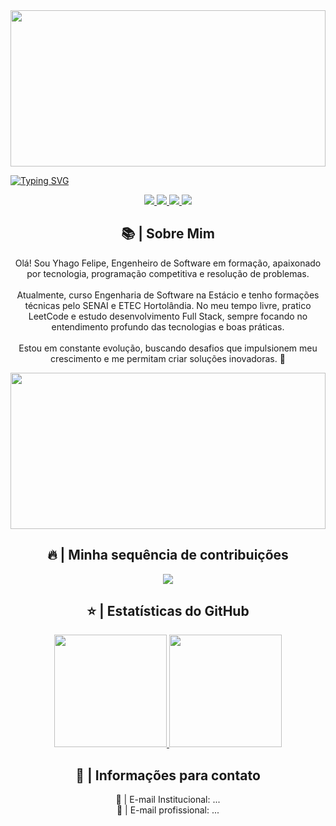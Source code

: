 <img width="100%" height="250" src="https://4linux.com.br/wp-content/uploads/2020/08/o-que-e-monitoramento.jpg"/>

[![Typing SVG](https://readme-typing-svg.herokuapp.com/?color=36a81d&size=35&center=true&vCenter=true&width=1000&lines=Olá,+prazer,+me+chamo+Yhago+Felipe!+Formado+no+curso+Técnico+Informática+Desenvolvimento+Software+e+curso+Engenharia+de+Software;Seja+bem+vindo+ao+meu+GitHub!+(ツ)%29)](https://git.io/typing-svg)

<p align="center">
  <a href="https://www.linkedin.com/in/yhagofelipe/">
    <img src="https://img.shields.io/badge/LinkedIn-0077B5?style=for-the-badge&logo=linkedin&logoColor=white"/>
  </a>
  <a href="https://www.instagram.com/yyhago_/">
    <img src="https://img.shields.io/badge/Instagram-E4405F?style=for-the-badge&logo=instagram&logoColor=white"/>
  </a>
  <a href="https://discord.gg/#">
    <img src="https://img.shields.io/badge/Discord-7289DA?style=for-the-badge&logo=discord&logoColor=white"/>
  </a>
  <a href="https://leetcode.com/u/yyhago/">
    <img src="https://img.shields.io/badge/LeetCode-FFA116?style=for-the-badge&logo=leetcode&logoColor=white"/>
  </a>
</p>

<h2 align="center">📚 | Sobre Mim</h2>
<p align="center">
Olá! Sou Yhago Felipe, Engenheiro de Software em formação, apaixonado por tecnologia, programação competitiva e resolução de problemas.
<br><br>
Atualmente, curso Engenharia de Software na Estácio e tenho formações técnicas pelo SENAI e ETEC Hortolândia. No meu tempo livre, pratico LeetCode e estudo desenvolvimento Full Stack, sempre focando no entendimento profundo das tecnologias e boas práticas.
<br><br>
Estou em constante evolução, buscando desafios que impulsionem meu crescimento e me permitam criar soluções inovadoras. 🚀
</p>

<img width="100%" height="250" src="https://github.com/user-attachments/assets/11194b9a-73f6-4226-b032-f6f37745e20f"/>

<h2 align="center">🔥 | Minha sequência de contribuições</h2>
<p align="center">
  <a href="https://github.com/DenverCoder1/github-readme-streak-stats">
    <img src="https://github-readme-streak-stats.herokuapp.com/?user=yyhago&locale=pt-br#version3"/>
  </a>
</p>

<h2 align="center">⭐ | Estatísticas do GitHub</h2>
<p align="center">
  <a href="https://github.com/yyhago">
    <img height="180em" src="https://github-readme-stats.vercel.app/api?username=yyhago&show_icons=true&theme=default&include_all_commits=true&count_private=true&locale=pt-br"/>
    <img height="180em" src="https://github-readme-stats.vercel.app/api/top-langs/?username=yyhago&layout=compact&langs_count=7&theme=default&locale=pt-br"/>
  </a>
</p>

<h2 align="center">📧 | Informações para contato</h2>
<p align="center">
  📩 | E-mail Institucional: ...<br>
  📨 | E-mail profissional: ...
</p>
